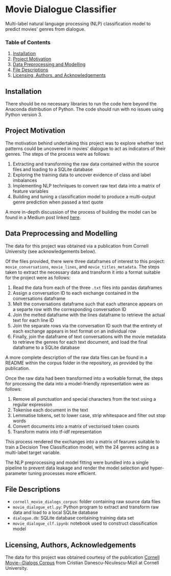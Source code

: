 # Movie Dialogue Classifier
Multi-label natural language processing (NLP) classification model to predict movies' genres from dialogue.

### Table of Contents

1. [Installation](#installation)
2. [Project Motivation](#motivation)
3. [Data Preprocessing and Modelling](#model)
4. [File Descriptions](#files)
5. [Licensing, Authors, and Acknowledgements](#licensing)

## Installation <a name="installation"></a>

There should be no necessary libraries to run the code here beyond the Anaconda distribution of Python. The code should run with no issues using Python version 3.

## Project Motivation<a name="motivation"></a>

The motivation behind undertaking this project was to explore whether text patterns could be uncovered in movies' dialogue to act as indicators of their genres. The steps of the process were as follows:

1. Extracting and transforming the raw data contained within the source files and loading to a SQLite database
2. Exploring the training data to uncover evidence of class and label imbalances
3. Implementing NLP techniques to convert raw text data into a matrix of feature variables
4. Building and tuning a classification model to produce a multi-output genre prediction when passed a text quote

A more in-depth discussion of the process of building the model can be found in a Medium post linked [here]().

## Data Preprocessing and Modelling<a name="model"></a>

The data for this project was obtained via a publication from Cornell University (see acknowledgements below).

Of the files provided, there were three dataframes of interest to this project: `movie_conversations`, `movie_lines`, and `movie_titles_metadata`. The steps taken to extract the necessary data and transform it into a format suitable for the project were as follows:

1. Read the data from each of the three `.txt` files into pandas dataframes
2. Assign a conversation ID to each exchange contained in the conversations dataframe
3. Melt the conversations dataframe such that each utterance appears on a separte row with the corresponding conversation ID
4. Join the melted dataframe with the lines dataframe to retrieve the actual text for each line ID
5. Join the separate rows via the conversation ID such that the entirety of each exchange appears in text format on an individual row
6. Finally, join the dataframe of text conversations with the movie metadata to retrieve the genres for each text document, and load the final dataframe to a SQLite database

A more complete description of the raw data files can be found in a README within the corpus folder in the repository, as provided by the publication.

Once the raw data had been transformed into a workable format, the steps for processing the data into a model-friendly representation were as follows:

1. Remove all punctuation and special characters from the text using a regular expression
2. Tokenise each document in the text
3. Lemmatise tokens, set to lower case, strip whitespace and filter out stop words
4. Convert documents into a matrix of vectorised token counts
5. Transform matrix into tf-idf representation

This process rendered the exchanges into a matrix of fearures suitable to train a Decision Tree Classification model, with the 24 genres acting as a multi-label target variable.

The NLP preprocessing and model fitting were bundled into a single pipeline to prevent data leakage and render the model selection and hyper-parameter tuning processes more efficient.

## File Descriptions <a name="files"></a>

- `cornell_movie_dialogs_corpus`: folder containing raw source data files
- `movie_dialogue_etl.py`: Python program to extract and transform raw data and load to a local SQLite database
- `dialogue.db`: SQLite database containing training data set
- `movie_dialogue_clf.ipynb`: notebook used to construct classification model

## Licensing, Authors, Acknowledgements <a name="licensing"></a>

The data for this project was obtained courtesy of the publication [Cornell Movie--Dialogs Corpus](https://www.cs.cornell.edu/~cristian/Cornell_Movie-Dialogs_Corpus.html) from Cristian Danescu-Niculescu-Mizil at Cornell University.
